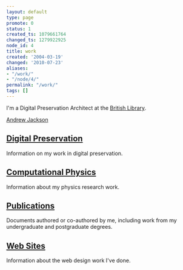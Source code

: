 ```yaml
---
layout: default
type: page
promote: 0
status: 1
created_ts: 1079661764
changed_ts: 1279922925
node_id: 4
title: work
created: '2004-03-19'
changed: '2010-07-23'
aliases:
- "/work/"
- "/node/4/"
permalink: "/work/"
tags: []
---
```

I'm a Digital Preservation Architect at the [British Library](http://www.bl.uk/).

<script type="text/javascript" src="http://www.linkedin.com/js/public-profile/widget-os.js"></script>
<a class="linkedin-profileinsider-inline" href="http://www.linkedin.com/in/andrewnjackson">Andrew Jackson</a>

[Digital Preservation](/work/digitalpreservation)
-------------------------------------------------
Information on my work in digital preservation.

[Computational Physics](/work/physics/)
---------------------------------------
Information about my physics research work.

[Publications](/work/publications)
---------------------------------
Documents authored or co-authored by me, including work from my undergraduate and postgraduate degrees.

[Web Sites](/work/websites/)
----------------------------
Information about the web design work I've done.



